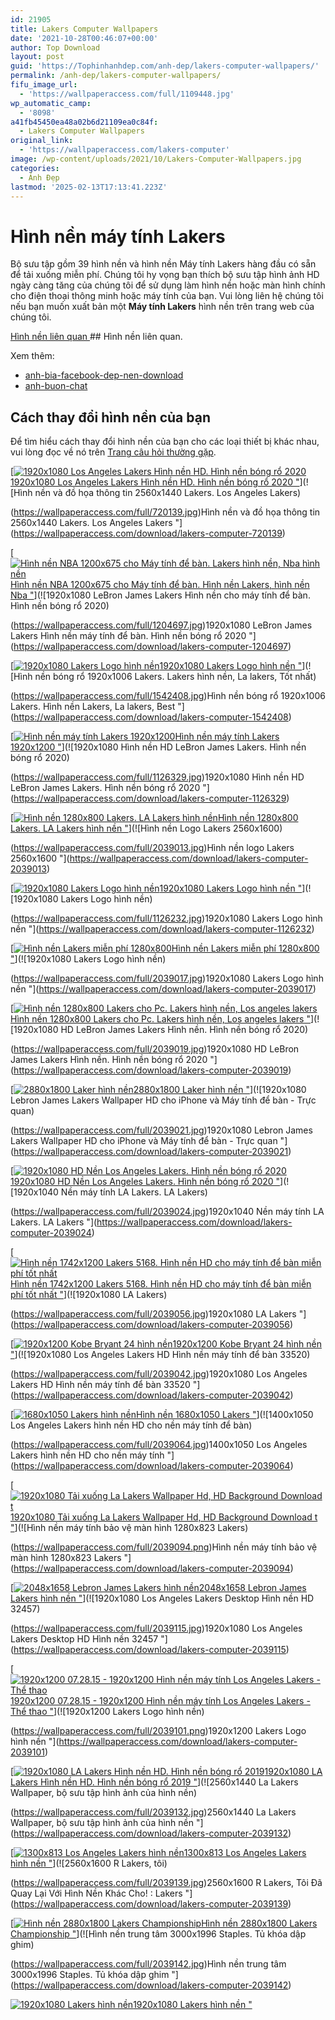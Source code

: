 ```yaml
---
id: 21905
title: Lakers Computer Wallpapers
date: '2021-10-28T00:46:07+00:00'
author: Top Download
layout: post
guid: 'https://Tophinhanhdep.com/anh-dep/lakers-computer-wallpapers/'
permalink: /anh-dep/lakers-computer-wallpapers/
fifu_image_url:
  - 'https://wallpaperaccess.com/full/1109448.jpg'
wp_automatic_camp:
  - '8098'
a41fb45450ea48a02b6d21109ea0c84f:
  - Lakers Computer Wallpapers
original_link:
  - 'https://wallpaperaccess.com/lakers-computer'
image: /wp-content/uploads/2021/10/Lakers-Computer-Wallpapers.jpg
categories:
  - Ảnh Đẹp
lastmod: '2025-02-13T17:13:41.223Z'
---
```

# Hình nền máy tính Lakers

Bộ sưu tập gồm 39 hình nền và hình nền Máy tính Lakers hàng đầu có sẵn để tải xuống miễn phí. Chúng tôi hy vọng bạn thích bộ sưu tập hình ảnh HD ngày càng tăng của chúng tôi để sử dụng làm hình nền hoặc màn hình chính cho điện thoại thông minh hoặc máy tính của bạn. Vui lòng liên hệ chúng tôi nếu bạn muốn xuất bản một **Máy tính Lakers** hình nền trên trang web của chúng tôi.

[Hình nền liên quan ](#related) ## Hình nền liên quan.

   
 Xem thêm:

   
- [anh-bia-facebook-dep-nen-download](https://tophinhanhdep.com/anh-bia/anh-bia-facebook-dep-nen-download/)
- [anh-buon-chat](https://tophinhanhdep.com/hinh-anh-buon/anh-buon-chat/)

## Cách thay đổi hình nền của bạn

Để tìm hiểu cách thay đổi hình nền của bạn cho các loại thiết bị khác nhau, vui lòng đọc về nó trên [Trang câu hỏi thường gặp](https://tophinhanhdep.com/faq/).

  
[[![1920x1080 Los Angeles Lakers Hình nền HD.  Hình nền bóng rổ 2020](https://wallpaperaccess.com/full/1109448.jpg)1920x1080 Los Angeles Lakers Hình nền HD. Hình nền bóng rổ 2020 "](https://wallpaperaccess.com/download/lakers-computer-1109448)](![Hình nền và đồ họa thông tin 2560x1440 Lakers.  Los Angeles Lakers)

(https://wallpaperaccess.com/full/720139.jpg)Hình nền và đồ họa thông tin 2560x1440 Lakers. Los Angeles Lakers "](https://wallpaperaccess.com/download/lakers-computer-720139)

[[![Hình nền NBA 1200x675 cho Máy tính để bàn.  Lakers hình nền, Nba hình nền](https://wallpaperaccess.com/full/2039005.jpg)Hình nền NBA 1200x675 cho Máy tính để bàn. Hình nền Lakers, hình nền Nba "](https://wallpaperaccess.com/download/lakers-computer-2039005)](![1920x1080 LeBron James Lakers Hình nền cho máy tính để bàn.  Hình nền bóng rổ 2020)

(https://wallpaperaccess.com/full/1204697.jpg)1920x1080 LeBron James Lakers Hình nền máy tính để bàn. Hình nền bóng rổ 2020 "](https://wallpaperaccess.com/download/lakers-computer-1204697)

[[![1920x1080 Lakers Logo hình nền](https://wallpaperaccess.com/full/2017347.jpg)1920x1080 Lakers Logo hình nền "](https://wallpaperaccess.com/download/lakers-computer-2017347)](![Hình nền bóng rổ 1920x1006 Lakers.  Lakers hình nền, La lakers, Tốt nhất)

(https://wallpaperaccess.com/full/1542408.jpg)Hình nền bóng rổ 1920x1006 Lakers. Hình nền Lakers, La lakers, Best "](https://wallpaperaccess.com/download/lakers-computer-1542408)

[[![Hình nền máy tính Lakers 1920x1200](https://wallpaperaccess.com/full/2039009.jpg)Hình nền máy tính Lakers 1920x1200 "](https://wallpaperaccess.com/download/lakers-computer-2039009)](![1920x1080 Hình nền HD LeBron James Lakers.  Hình nền bóng rổ 2020)

(https://wallpaperaccess.com/full/1126329.jpg)1920x1080 Hình nền HD LeBron James Lakers. Hình nền bóng rổ 2020 "](https://wallpaperaccess.com/download/lakers-computer-1126329)

 [[![Hình nền 1280x800 Lakers.  LA Lakers hình nền](https://wallpaperaccess.com/full/2039012.png)Hình nền 1280x800 Lakers. LA Lakers hình nền "](https://wallpaperaccess.com/download/lakers-computer-2039012)](![Hình nền Logo Lakers 2560x1600)

(https://wallpaperaccess.com/full/2039013.jpg)Hình nền logo Lakers 2560x1600 "](https://wallpaperaccess.com/download/lakers-computer-2039013)

[[![1920x1080 Lakers Logo hình nền](https://wallpaperaccess.com/full/1297590.jpg)1920x1080 Lakers Logo hình nền "](https://wallpaperaccess.com/download/lakers-computer-1297590)](![1920x1080 Lakers Logo hình nền)

(https://wallpaperaccess.com/full/1126232.jpg)1920x1080 Lakers Logo hình nền "](https://wallpaperaccess.com/download/lakers-computer-1126232)

[[![Hình nền Lakers miễn phí 1280x800](https://wallpaperaccess.com/full/2039016.png)Hình nền Lakers miễn phí 1280x800 "](https://wallpaperaccess.com/download/lakers-computer-2039016)](![1920x1080 Lakers Logo hình nền)

(https://wallpaperaccess.com/full/2039017.jpg)1920x1080 Lakers Logo hình nền "](https://wallpaperaccess.com/download/lakers-computer-2039017)

[[![Hình nền 1280x800 Lakers cho Pc.  Lakers hình nền, Los angeles lakers](https://wallpaperaccess.com/full/2039018.png)Hình nền 1280x800 Lakers cho Pc. Lakers hình nền, Los angeles lakers "](https://wallpaperaccess.com/download/lakers-computer-2039018)](![1920x1080 HD LeBron James Lakers Hình nền.  Hình nền bóng rổ 2020)

(https://wallpaperaccess.com/full/2039019.jpg)1920x1080 HD LeBron James Lakers Hình nền. Hình nền bóng rổ 2020 "](https://wallpaperaccess.com/download/lakers-computer-2039019)

[[![2880x1800 Laker hình nền](https://wallpaperaccess.com/full/2039020.jpg)2880x1800 Laker hình nền "](https://wallpaperaccess.com/download/lakers-computer-2039020)](![1920x1080 Lebron James Lakers Wallpaper HD cho iPhone và Máy tính để bàn - Trực quan)

(https://wallpaperaccess.com/full/2039021.jpg)1920x1080 Lebron James Lakers Wallpaper HD cho iPhone và Máy tính để bàn - Trực quan "](https://wallpaperaccess.com/download/lakers-computer-2039021)

[[![1920x1080 HD Nền Los Angeles Lakers.  Hình nền bóng rổ 2020](https://wallpaperaccess.com/full/2039022.jpg)1920x1080 HD Nền Los Angeles Lakers. Hình nền bóng rổ 2020 "](https://wallpaperaccess.com/download/lakers-computer-2039022)](![1920x1040 Nền máy tính LA Lakers.  LA Lakers)

(https://wallpaperaccess.com/full/2039024.jpg)1920x1040 Nền máy tính LA Lakers. LA Lakers "](https://wallpaperaccess.com/download/lakers-computer-2039024)

[[![Hình nền 1742x1200 Lakers 5168. Hình nền HD cho máy tính để bàn miễn phí tốt nhất](https://wallpaperaccess.com/full/2039043.jpg)Hình nền 1742x1200 Lakers 5168. Hình nền HD cho máy tính để bàn miễn phí tốt nhất "](https://wallpaperaccess.com/download/lakers-computer-2039043)](![1920x1080 LA Lakers)

(https://wallpaperaccess.com/full/2039056.jpg)1920x1080 LA Lakers "](https://wallpaperaccess.com/download/lakers-computer-2039056)

[[![1920x1200 Kobe Bryant 24 hình nền](https://wallpaperaccess.com/full/2039057.jpg)1920x1200 Kobe Bryant 24 hình nền "](https://wallpaperaccess.com/download/lakers-computer-2039057)](![1920x1080 Los Angeles Lakers HD Hình nền máy tính để bàn 33520)

(https://wallpaperaccess.com/full/2039042.jpg)1920x1080 Los Angeles Lakers HD Hình nền máy tính để bàn 33520 "](https://wallpaperaccess.com/download/lakers-computer-2039042)

[[![1680x1050 Lakers hình nền](https://wallpaperaccess.com/full/2039063.jpg)Hình nền 1680x1050 Lakers "](https://wallpaperaccess.com/download/lakers-computer-2039063)](![1400x1050 Los Angeles Lakers hình nền HD cho nền máy tính để bàn)

(https://wallpaperaccess.com/full/2039064.jpg)1400x1050 Los Angeles Lakers hình nền HD cho nền máy tính "](https://wallpaperaccess.com/download/lakers-computer-2039064)

[[![1920x1080 Tải xuống La Lakers Wallpaper Hd, HD Background Download t](https://wallpaperaccess.com/full/2039058.jpg)1920x1080 Tải xuống La Lakers Wallpaper Hd, HD Background Download t "](https://wallpaperaccess.com/download/lakers-computer-2039058)](![Hình nền máy tính bảo vệ màn hình 1280x823 Lakers)

(https://wallpaperaccess.com/full/2039094.png)Hình nền máy tính bảo vệ màn hình 1280x823 Lakers "](https://wallpaperaccess.com/download/lakers-computer-2039094)

[[![2048x1658 Lebron James Lakers hình nền](https://wallpaperaccess.com/full/1126326.jpg)2048x1658 Lebron James Lakers hình nền "](https://wallpaperaccess.com/download/lakers-computer-1126326)](![1920x1080 Los Angeles Lakers Desktop Hình nền HD 32457)

(https://wallpaperaccess.com/full/2039115.jpg)1920x1080 Los Angeles Lakers Desktop HD Hình nền 32457 "](https://wallpaperaccess.com/download/lakers-computer-2039115)

[[![1920x1200 07.28.15 - 1920x1200 Hình nền máy tính Los Angeles Lakers - Thể thao](https://wallpaperaccess.com/full/1720785.jpg)1920x1200 07.28.15 - 1920x1200 Hình nền máy tính Los Angeles Lakers - Thể thao "](https://wallpaperaccess.com/download/lakers-computer-1720785)](![1920x1200 Lakers Logo hình nền)

(https://wallpaperaccess.com/full/2039101.png)1920x1200 Lakers Logo hình nền "](https://wallpaperaccess.com/download/lakers-computer-2039101)

[[![1920x1080 LA Lakers Hình nền HD.  Hình nền bóng rổ 2019](https://wallpaperaccess.com/full/1542379.jpg)1920x1080 LA Lakers Hình nền HD. Hình nền bóng rổ 2019 "](https://wallpaperaccess.com/download/lakers-computer-1542379)](![2560x1440 La Lakers Wallpaper, bộ sưu tập hình ảnh của hình nền)

(https://wallpaperaccess.com/full/2039132.jpg)2560x1440 La Lakers Wallpaper, bộ sưu tập hình ảnh của hình nền "](https://wallpaperaccess.com/download/lakers-computer-2039132)

[[![1300x813 Los Angeles Lakers hình nền](https://wallpaperaccess.com/full/2039092.jpg)1300x813 Los Angeles Lakers hình nền "](https://wallpaperaccess.com/download/lakers-computer-2039092)](![2560x1600 R Lakers, tôi)

(https://wallpaperaccess.com/full/2039139.jpg)2560x1600 R Lakers, Tôi Đã Quay Lại Với Hình Nền Khác Cho! : Lakers "](https://wallpaperaccess.com/download/lakers-computer-2039139)

[[![Hình nền 2880x1800 Lakers Championship](https://wallpaperaccess.com/full/2039141.jpg)Hình nền 2880x1800 Lakers Championship "](https://wallpaperaccess.com/download/lakers-computer-2039141)](![Hình nền trung tâm 3000x1996 Staples.  Tủ khóa dập ghim)

(https://wallpaperaccess.com/full/2039142.jpg)Hình nền trung tâm 3000x1996 Staples. Tủ khóa dập ghim "](https://wallpaperaccess.com/download/lakers-computer-2039142)

[![1920x1080 Lakers hình nền](https://wallpaperaccess.com/full/2039151.jpg)1920x1080 Lakers hình nền "](https://wallpaperaccess.com/download/lakers-computer-2039151)
